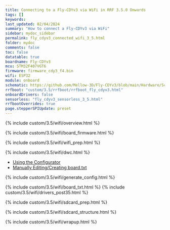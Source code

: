 ```yaml
---
title: Connecting to a Fly-CDYv3 via WiFi in RRF 3.5.0 Onwards
tags: []
keywords: 
last_updated: 02/04/2024
summary: "How to connect a Fly-CDYv3 via WiFi"
sidebar: mydoc_sidebar
permalink: fly_cdyv3_connected_wifi_3_5.html
folder: mydoc
comments: false
toc: false
datatable: true
boardname: Fly-CDYv3
mcu: STM32F407VGT6
firmware: firmware_cdy3_f4.bin
wifi: ESP32
module: onboard
schematic: https://github.com/Mellow-3D/Fly-CDYv3/blob/main/Hardware/Schematic.pdf
rrfboot: "custom/3.5/rrfboot/rrfboot_fly_cdyv3.html"
onboardDrivers: false
sensorless: "fly_cdyv3_sensorless_3_5.html"
rrfbootOverrides: true
page.stepperSPIUpdate: preset
---
```


{% include custom/3.5/wifi/overview.html %}

{% include custom/3.5/wifi/board_firmware.html %}

{% include custom/3.5/wifi/wifi_prep.html %}

{% include custom/3.5/wifi/dwc.html %}

<ul id="profileTabs" class="nav nav-tabs">
    <li class="active"><a class="noCrossRef" href="#generate" data-toggle="tab">Using the Configurator</a></li>
    <li><a class="noCrossRef" href="#manualpost35" data-toggle="tab">Manually Editing/Creating board.txt</a></li>
</ul>
  <div class="tab-content">
<div role="tabpanel" class="tab-pane active" id="generate" markdown="1">

{% include custom/3.5/wifi/generate_config.html %}

</div>

<div role="tabpanel" class="tab-pane" id="manualpost35" markdown="1">

{% include custom/3.5/wifi/board_txt.html %}
{% include custom/3.5/wifi/drivers_post35.html %}

</div>

</div>

{% include custom/3.5/wifi/sdcard_prep.html %}

{% include custom/3.5/wifi/sdcard_structure.html %}

{% include custom/3.5/wifi/wrapup.html %}
